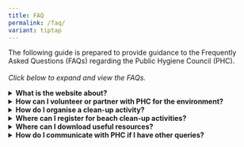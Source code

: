 ```yaml
---
title: FAQ
permalink: /faq/
variant: tiptap
---
```

<p>The following guide is prepared to provide guidance to the Frequently
Asked Questions (FAQs) regarding the Public Hygiene Council (PHC).
<br>
<br><em>Click below to expand and view the FAQs.</em>
</p>
<div data-type="detailGroup" class="isomer-accordion isomer-accordion-white">
<details class="isomer-details">
<summary><strong>What is the website about?</strong>
</summary>
<div data-type="detailsContent" class="isomer-details-content">
<p>Website aims to inspire everyone in Singapore to promote values of picking
up after ourselves, disposing of waste in bins and leaving our environment
in a state we can be proud of, via the Keep Singapore Clean Movement.</p>
</div>
</details>
<details class="isomer-details">
<summary><strong>How can I volunteer or partner with PHC for the environment?</strong>
</summary>
<div data-type="detailsContent" class="isomer-details-content">
<p>Currently, we do not have any regular volunteer programmes for individuals.
However, you may like to sign up as a volunteer for the environment at
the Clean &amp; Green Singapore website at <a href="https://www.cgs.gov.sg/volunteer" rel="noopener noreferrer nofollow" target="_blank">https://www.cgs.gov.sg/how-can-we-act/volunteer/home</a>.</p>
</div>
</details>
<details class="isomer-details">
<summary><strong>How do I organise a clean-up activity?</strong>
</summary>
<div data-type="detailsContent" class="isomer-details-content">
<p>To empower groups to self-lead their activities, PHC has developed a video
for organising a clean-up activity. Your group can refer to the following
download links for the resources:</p>
<ul data-tight="true" class="tight">
<li>
<p><a href="https://youtu.be/7HUKURRekxU" rel="noopener noreferrer nofollow" target="_blank">Organising Community Clean-up</a>
</p>
</li>
<li>
<p><a href="https://youtu.be/ERnvwXADRZY" rel="noopener noreferrer nofollow" target="_blank">Guide to organise a Clean-up activity</a>
</p>
</li>
</ul>
</div>
</details>
<details class="isomer-details">
<summary><strong>Where can I register for beach clean-up activities?</strong>
</summary>
<div data-type="detailsContent" class="isomer-details-content">
<p>You can&nbsp;<a href="https://www.publichygienecouncil.sg/beachcleanup" rel="noopener noreferrer nofollow" target="_blank">register&nbsp;</a>with
NEA &amp; PHC to schedule clean-ups at popular locations such as the recreational
beaches (Changi Beach, East Coast Beach, Pasir Ris Beach and Sembawang
Beach) and parks (Bishan-Ang Mo Kio Park, Coney Island Park, Gardens by
the Bay, Jurong Central Park, Tiong Bahru Park, Ulu Pandan Park Connector
[North Bank] and Woodlands Waterfront Park).</p>
</div>
</details>
<details class="isomer-details">
<summary><strong>Where can I download useful resources?</strong>
</summary>
<div data-type="detailsContent" class="isomer-details-content">
<p>PHC website provides an array of information, posters, video clips, etc.,
for public information and use. They are made available for download on
this&nbsp;<a href="https://www.publichygienecouncil.sg/resources" rel="noopener noreferrer nofollow" target="_blank">page</a>.</p>
</div>
</details>
<details class="isomer-details">
<summary><strong>How do I communicate with PHC if I have other queries?</strong>
</summary>
<div data-type="detailsContent" class="isomer-details-content">
<p>You can email us at&nbsp;<a href="mailto:ask@publichygienecouncil.sg" rel="noopener noreferrer nofollow" target="_blank">ask@publichygienecouncil.sg</a>
</p>
</div>
</details>
</div>
<p></p>